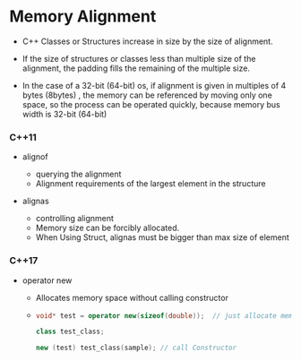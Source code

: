 # Memory Alignment

* C++ Classes or Structures increase in size by the size of alignment.
* If the size of structures or classes less than multiple size of the alignment, the padding fills the remaining of the multiple size.



* In the case of a 32-bit (64-bit) os, if alignment is given in multiples of 4 bytes (8bytes) , the memory can be referenced by moving only one space, so the process can be operated quickly, because memory bus width is 32-bit (64-bit)



### C++11

* alignof

  * querying the alignment
  * Alignment requirements of the largest element in the structure

  

* alignas

  * controlling alignment
  * Memory size can be forcibly allocated.
  * When Using Struct, alignas must be bigger than max size of element

  

### C++17

* operator new

  * Allocates memory space without calling constructor

  * ```c++
    void* test = operator new(sizeof(double));  // just allocate memory space
    
    class test_class;
    
    new (test) test_class(sample); // call Constructor
    ```

    